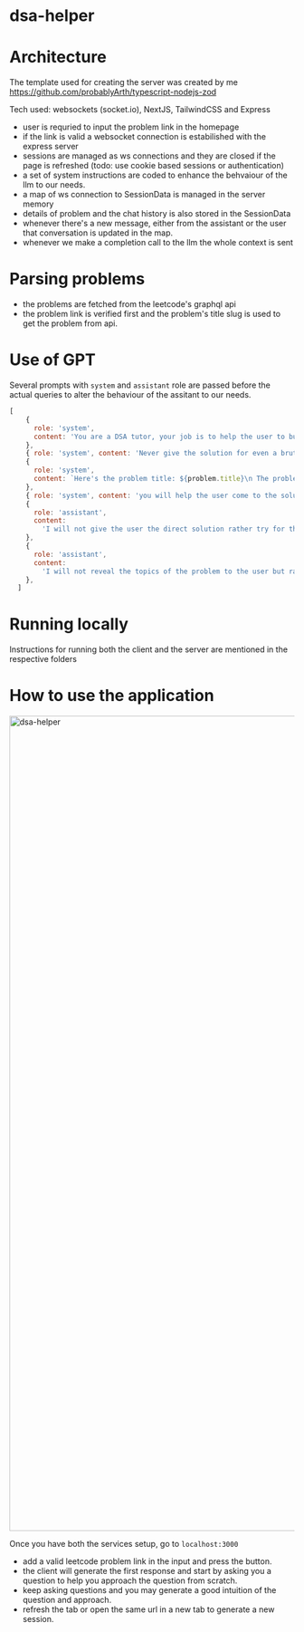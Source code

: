# dsa-helper

# Architecture

The template used for creating the server was created by me https://github.com/probablyArth/typescript-nodejs-zod

Tech used: websockets (socket.io), NextJS, TailwindCSS and Express

- user is requried to input the problem link in the homepage
- if the link is valid a websocket connection is estabilished with the express server
- sessions are managed as ws connections and they are closed if the page is refreshed (todo: use cookie based sessions or authentication)
- a set of system instructions are coded to enhance the behvaiour of the llm to our needs.
- a map of ws connection to SessionData is managed in the server memory
- details of problem and the chat history is also stored in the SessionData
- whenever there's a new message, either from the assistant or the user that conversation is updated in the map.
- whenever we make a completion call to the llm the whole context is sent

# Parsing problems
- the problems are fetched from the leetcode's graphql api
- the problem link is verified first and the problem's title slug is used to get the problem from api.

# Use of GPT
Several prompts with `system` and `assistant` role are passed before the actual queries to alter the behaviour of the assitant to our needs.
```js
[
    {
      role: 'system',
      content: 'You are a DSA tutor, your job is to help the user to build intuition for the given dsa problem',
    },
    { role: 'system', content: 'Never give the solution for even a brute force apporach even if the user asks for it' },
    {
      role: 'system',
      content: `Here's the problem title: ${problem.title}\n The problem content: ${problem.content} Topics: ${problem.topics} Hints: ${problem.hints}`,
    },
    { role: 'system', content: 'you will help the user come to the solution by asking user the relevant questions and making them think' },
    {
      role: 'assistant',
      content:
        'I will not give the user the direct solution rather try for the user to build an intution and make the user solve the problem theirself',
    },
    {
      role: 'assistant',
      content:
        'I will not reveal the topics of the problem to the user but rather give very little hints about the data structure and approach if the user is not able to get to it themselves',
    },
  ]
```

# Running locally

Instructions for running both the client and the server are mentioned in the respective folders

# How to use the application

<img width="1440" alt="dsa-helper" src="https://github.com/probablyArth/dsa-helper/assets/61962871/a6158d28-c83f-447e-9a02-d18890dc2011">


Once you have both the services setup, go to `localhost:3000`

- add a valid leetcode problem link in the input and press the button.
- the client will generate the first response and start by asking you a question to help you approach the question from scratch.
- keep asking questions and you may generate a good intuition of the question and approach.
- refresh the tab or open the same url in a new tab to generate a new session.
